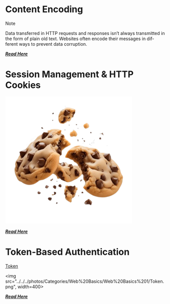 
# Content Encoding

> [!Note] 
> Data transferred in HTTP requests and responses isn’t always transmitted
in the form of plain old text. Websites often encode their messages in dif-
ferent ways to prevent data corruption. 

***[Read Here](Content_Encoding.md)***



# Session Management & HTTP Cookies
<img src="../../../photos/Categories/Web%20Basics/Web%20Basics%201/Cookies.png" width="400"> 

[***Read Here***](Session_Management_and_HTTP_Cookies.md)


# Token-Based Authentication

[Token]()

<img src="../../../photos/Categories/Web%20Basics/Web%20Basics%201/Token.png", width=400>

[***Read Here***](Token-Based_Authentication.md)
